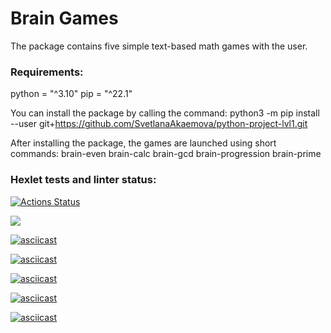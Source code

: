 # Brain Games

The package contains five simple text-based math games with the user. 

### Requirements:
python = "^3.10"
pip = "^22.1"

You can install the package by calling the command:
python3 -m pip install --user git+https://github.com/SvetlanaAkaemova/python-project-lvl1.git

After installing the package, the games are launched using short commands:
brain-even
brain-calc
brain-gcd
brain-progression
brain-prime

### Hexlet tests and linter status:
[![Actions Status](https://github.com/SvetlanaAkaemova/python-project-lvl1/workflows/hexlet-check/badge.svg)](https://github.com/SvetlanaAkaemova/python-project-lvl1/actions)

<a href="https://codeclimate.com/github/SvetlanaAkaemova/python-project-lvl1/maintainability"><img src="https://api.codeclimate.com/v1/badges/91fe7994408363aa9f3b/maintainability" /></a>

[![asciicast](https://asciinema.org/a/vFeYI4R0sKincBa7opDy0yFbq.svg)](https://asciinema.org/a/vFeYI4R0sKincBa7opDy0yFbq)

[![asciicast](https://asciinema.org/a/NltNlNmGLh5RUtFdhXAa9QtCD.svg)](https://asciinema.org/a/NltNlNmGLh5RUtFdhXAa9QtCD)

[![asciicast](https://asciinema.org/a/6lvVh7X8iGZ3jonw2Muy4RDxd.svg)](https://asciinema.org/a/6lvVh7X8iGZ3jonw2Muy4RDxd)

[![asciicast](https://asciinema.org/a/froYaD7sTIdKu1IVtcHxBdZSg.svg)](https://asciinema.org/a/froYaD7sTIdKu1IVtcHxBdZSg)

[![asciicast](https://asciinema.org/a/k5vvwV7cvfzOV0GcRskZ91voT.svg)](https://asciinema.org/a/k5vvwV7cvfzOV0GcRskZ91voT)

